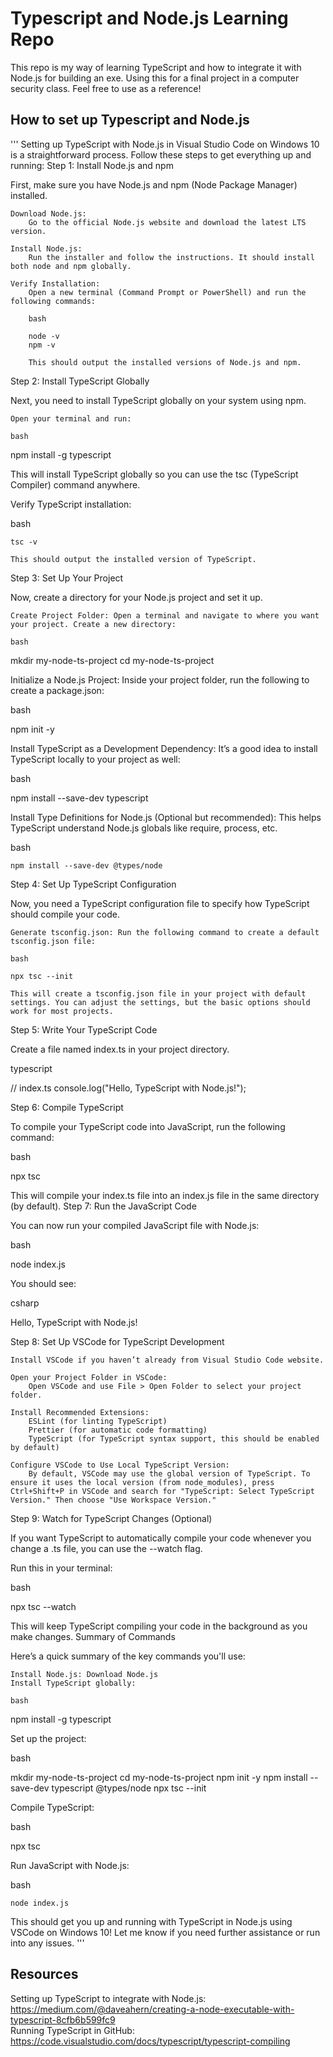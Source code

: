 # Typescript and Node.js Learning Repo

This repo is my way of learning TypeScript and how to integrate it with Node.js for building an exe. Using this for a final project in a computer security class. Feel free to use as a reference!

## How to set up Typescript and Node.js

'''
Setting up TypeScript with Node.js in Visual Studio Code on Windows 10 is a straightforward process. Follow these steps to get everything up and running:
Step 1: Install Node.js and npm

First, make sure you have Node.js and npm (Node Package Manager) installed.

    Download Node.js:
        Go to the official Node.js website and download the latest LTS version.

    Install Node.js:
        Run the installer and follow the instructions. It should install both node and npm globally.

    Verify Installation:
        Open a new terminal (Command Prompt or PowerShell) and run the following commands:

        bash

        node -v
        npm -v

        This should output the installed versions of Node.js and npm.

Step 2: Install TypeScript Globally

Next, you need to install TypeScript globally on your system using npm.

    Open your terminal and run:

    bash

npm install -g typescript

This will install TypeScript globally so you can use the tsc (TypeScript Compiler) command anywhere.

Verify TypeScript installation:

bash

    tsc -v

    This should output the installed version of TypeScript.

Step 3: Set Up Your Project

Now, create a directory for your Node.js project and set it up.

    Create Project Folder: Open a terminal and navigate to where you want your project. Create a new directory:

    bash

mkdir my-node-ts-project
cd my-node-ts-project

Initialize a Node.js Project: Inside your project folder, run the following to create a package.json:

bash

npm init -y

Install TypeScript as a Development Dependency: It’s a good idea to install TypeScript locally to your project as well:

bash

npm install --save-dev typescript

Install Type Definitions for Node.js (Optional but recommended): This helps TypeScript understand Node.js globals like require, process, etc.

bash

    npm install --save-dev @types/node

Step 4: Set Up TypeScript Configuration

Now, you need a TypeScript configuration file to specify how TypeScript should compile your code.

    Generate tsconfig.json: Run the following command to create a default tsconfig.json file:

    bash

    npx tsc --init

    This will create a tsconfig.json file in your project with default settings. You can adjust the settings, but the basic options should work for most projects.

Step 5: Write Your TypeScript Code

Create a file named index.ts in your project directory.

typescript

// index.ts
console.log("Hello, TypeScript with Node.js!");

Step 6: Compile TypeScript

To compile your TypeScript code into JavaScript, run the following command:

bash

npx tsc

This will compile your index.ts file into an index.js file in the same directory (by default).
Step 7: Run the JavaScript Code

You can now run your compiled JavaScript file with Node.js:

bash

node index.js

You should see:

csharp

Hello, TypeScript with Node.js!

Step 8: Set Up VSCode for TypeScript Development

    Install VSCode if you haven’t already from Visual Studio Code website.

    Open your Project Folder in VSCode:
        Open VSCode and use File > Open Folder to select your project folder.

    Install Recommended Extensions:
        ESLint (for linting TypeScript)
        Prettier (for automatic code formatting)
        TypeScript (for TypeScript syntax support, this should be enabled by default)

    Configure VSCode to Use Local TypeScript Version:
        By default, VSCode may use the global version of TypeScript. To ensure it uses the local version (from node_modules), press Ctrl+Shift+P in VSCode and search for "TypeScript: Select TypeScript Version." Then choose "Use Workspace Version."

Step 9: Watch for TypeScript Changes (Optional)

If you want TypeScript to automatically compile your code whenever you change a .ts file, you can use the --watch flag.

Run this in your terminal:

bash

npx tsc --watch

This will keep TypeScript compiling your code in the background as you make changes.
Summary of Commands

Here’s a quick summary of the key commands you'll use:

    Install Node.js: Download Node.js
    Install TypeScript globally:

    bash

npm install -g typescript

Set up the project:

bash

mkdir my-node-ts-project
cd my-node-ts-project
npm init -y
npm install --save-dev typescript @types/node
npx tsc --init

Compile TypeScript:

bash

npx tsc

Run JavaScript with Node.js:

bash

    node index.js

This should get you up and running with TypeScript in Node.js using VSCode on Windows 10! Let me know if you need further assistance or run into any issues.
'''

## Resources

Setting up TypeScript to integrate with Node.js: https://medium.com/@daveahern/creating-a-node-executable-with-typescript-8cfb6b599fc9  
Running TypeScript in GitHub: https://code.visualstudio.com/docs/typescript/typescript-compiling

